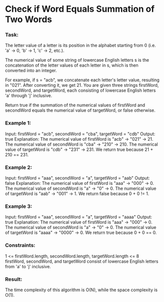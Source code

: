 # Check if Word Equals Summation of Two Words

### Task:

The letter value of a letter is its position in the alphabet starting from 0 (i.e. 'a' -> 0, 'b' -> 1, 'c' -> 2, etc.).

The numerical value of some string of lowercase English letters s is the concatenation of the letter values 
of each letter in s, which is then converted into an integer.

For example, if s = "acb", we concatenate each letter's letter value, resulting in "021". After converting it, 
we get 21.
You are given three strings firstWord, secondWord, and targetWord, each consisting of lowercase 
English letters 'a' through 'j' inclusive.

Return true if the summation of the numerical values of firstWord and secondWord equals the numerical value 
of targetWord, or false otherwise.

### Example 1:

Input: firstWord = "acb", secondWord = "cba", targetWord = "cdb"
Output: true
Explanation:
The numerical value of firstWord is "acb" -> "021" -> 21.
The numerical value of secondWord is "cba" -> "210" -> 210.
The numerical value of targetWord is "cdb" -> "231" -> 231.
We return true because 21 + 210 == 231.

### Example 2:

Input: firstWord = "aaa", secondWord = "a", targetWord = "aab"
Output: false
Explanation:
The numerical value of firstWord is "aaa" -> "000" -> 0.
The numerical value of secondWord is "a" -> "0" -> 0.
The numerical value of targetWord is "aab" -> "001" -> 1.
We return false because 0 + 0 != 1.

### Example 3:

Input: firstWord = "aaa", secondWord = "a", targetWord = "aaaa"
Output: true
Explanation:
The numerical value of firstWord is "aaa" -> "000" -> 0.
The numerical value of secondWord is "a" -> "0" -> 0.
The numerical value of targetWord is "aaaa" -> "0000" -> 0.
We return true because 0 + 0 == 0.

### Constraints:

1 <= firstWord.length, secondWord.length, targetWord.length <= 8
firstWord, secondWord, and targetWord consist of lowercase English letters from 'a' to 'j' inclusive.

### Result:

The time complexity of this algorithm is O(N), while the space complexity is O(1).
